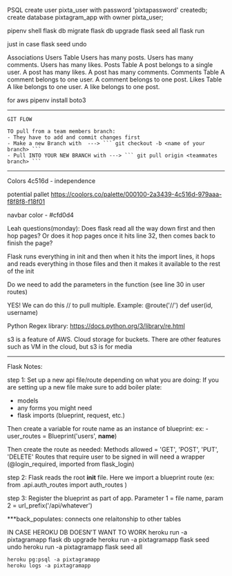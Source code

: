 PSQL
create user pixta_user with password 'pixtapassword' createdb;
create database pixtagram_app with owner pixta_user;

pipenv shell
flask db migrate
flask db upgrade
flask seed all
flask run

just in case
flask seed undo

Associations
Users Table
    Users has many posts.
    Users has many comments.
    Users has many likes.
Posts Table
    A post belongs to a single user.
    A post has many likes.
    A post has many comments.
Comments Table
    A comment belongs to one user.
    A comment belongs to one post.
Likes Table
    A like belongs to one user.
    A like belongs to one post.





for aws
pipenv install boto3


------------------------------------------------------
    GIT FLOW

    TO pull from a team members branch:
    - They have to add and commit changes first
    - Make a new Branch with  ---> ``` git checkout -b <name of your branch> ```
    - Pull INTO YOUR NEW BRANCH with ---> ``` git pull origin <teammates branch> ```

------------------------------------------------------


Colors
4c516d - independence


potential pallet
https://coolors.co/palette/000100-2a3439-4c516d-979aaa-f8f8f8-f18f01


navbar color - #cfd0d4


Leah questions(monday):
Does flask read all the way down first and then hop pages? Or does it hop pages once it hits line 32, then comes back to finish the page?

Flask runs everything in init and then when it hits the import lines, it hops and reads everything in those files and then it makes it available to the rest of the init

Do we need to add the parameters in the function (see line 30 in user routes)

YES! We can do this /<id>/<username> to pull multiple.
Example:
@route('/<id>/<username>')
def user(id, username)



Python Regex library:  https://docs.python.org/3/library/re.html

s3 is a feature of AWS. Cloud storage for buckets.
There are other features such as VM in the cloud, but s3 is for media

-------------------------


Flask Notes:


step 1: Set up a new api file/route depending on what you are doing:
If you are setting up a new file make sure to add boiler plate:
- models
- any forms you might need
- flask imports (blueprint, request, etc.)

Then create a variable for route name as an instance of blueprint:
ex:   -    user_routes = Blueprint('users', __name__)

Then create the route as needed:
Methods allowed = 'GET', 'POST', 'PUT', 'DELETE'
Routes that require user to be signed in will need a wrapper (@login_required, imported from flask_login)


step 2:
Flask reads the root __init__ file. Here we import a blueprint route (ex: from .api.auth_routes import auth_routes )

step 3: Register the blueprint as part of app. Parameter 1 = file name, param 2 = url_prefix('/api/whatever')


***back_populates: connects one relaitonship to other tables



IN CASE HEROKU DB DOESN'T WANT TO WORK
    heroku run -a pixtagramapp flask db upgrade
    heroku run -a pixtagramapp flask seed undo
    heroku run -a pixtagramapp flask seed all

    heroku pg:psql -a pixtagramapp
    heroku logs -a pixtagramapp
